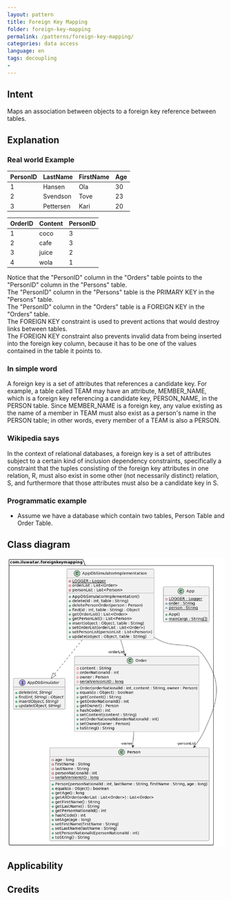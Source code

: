 ```yaml
---
layout: pattern
title: Foreign Key Mapping 
folder: foreign-key-mapping 
permalink: /patterns/foreign-key-mapping/
categories: data access
language: en
tags: decoupling
- 
---
```


## Intent
Maps an association between objects to a foreign key reference between tables.


## Explanation
### Real world Example
| PersonID    | LastName | FirstName       | Age       |
| ----------- | ----------- | ----------- | ----------- |
| 1      | Hansen       | Ola       | 30       |
| 2   | Svendson        | Tove       | 23       |
| 3   | Pettersen        | Kari        | 20       |

| OrderID       | Content | PersonID       |
| ----------- | ----------- | ----------- |
| 1      | coco       | 3       |
| 2   | cafe        | 3       |
| 3   | juice        | 2       |
| 4   | wola        | 1       |

Notice that the "PersonID" column in the "Orders" table points to the "PersonID" column in the "Persons" table.\
The "PersonID" column in the "Persons" table is the PRIMARY KEY in the "Persons" table.\
The "PersonID" column in the "Orders" table is a FOREIGN KEY in the "Orders" table.\
The FOREIGN KEY constraint is used to prevent actions that would destroy links between tables.\
The FOREIGN KEY constraint also prevents invalid data from being inserted into the foreign key column, because it has to be one of the values contained in the table it points to.

### In simple word
A foreign key is a set of attributes that references a candidate key. For example, a table called TEAM may have an attribute, MEMBER_NAME, which is a foreign key referencing a candidate key, PERSON_NAME, in the PERSON table. Since MEMBER_NAME is a foreign key, any value existing as the name of a member in TEAM must also exist as a person's name in the PERSON table; in other words, every member of a TEAM is also a PERSON.

### Wikipedia says
In the context of relational databases, a foreign key is a set of attributes subject to a certain kind of inclusion dependency constraints, specifically a constraint that the tuples consisting of the foreign key attributes in one relation, R, must also exist in some other (not necessarily distinct) relation, S, and furthermore that those attributes must also be a candidate key in S.

### Programmatic example
* Assume we have a database which contain two tables, Person Table and Order Table.

## Class diagram

![alt text](./etc/ForeignKeyMapping.png "Foreign Key Mapping Pattern")

## Applicability


## Credits
